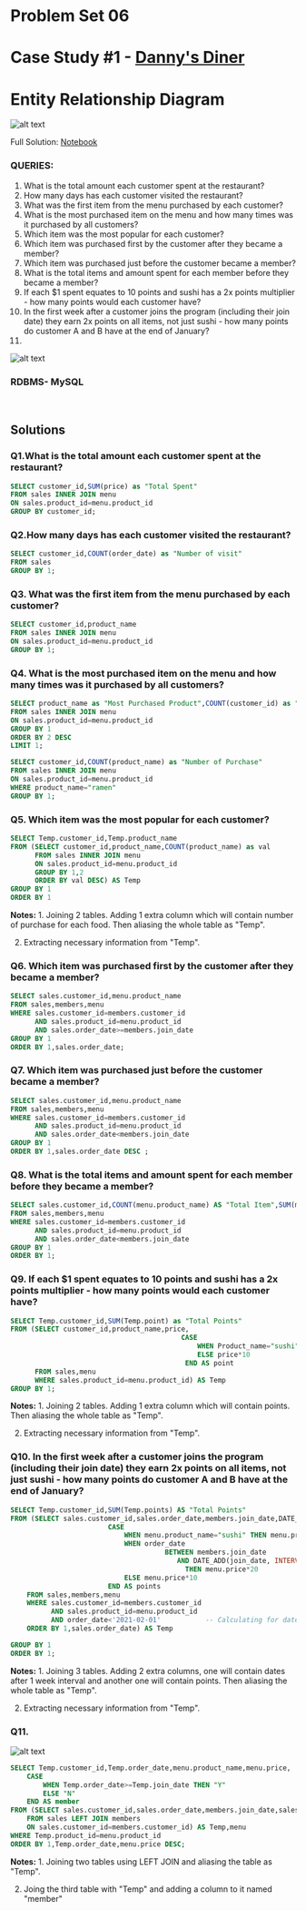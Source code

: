 # Problem Set 06 
# Case Study #1 - [Danny's Diner](https://8weeksqlchallenge.com/case-study-1/)
# Entity Relationship Diagram
![alt text](https://github.com/Mahmud-Buet15/60-days-of-SQL/blob/main/Problem_set_06/dataset/schema.png)

Full Solution: [Notebook](https://github.com/Mahmud-Buet15/60-days-of-SQL/blob/main/Problem_set_06/Problem_set_06.ipynb)


### QUERIES:
1.	What is the total amount each customer spent at the restaurant?
2.	How many days has each customer visited the restaurant?
3.	What was the first item from the menu purchased by each customer?
4.	What is the most purchased item on the menu and how many times was it purchased by all customers?
5.	Which item was the most popular for each customer?
6.	Which item was purchased first by the customer after they became a member?
7.	Which item was purchased just before the customer became a member?
8.	What is the total items and amount spent for each member before they became a member?
9.	If each $1 spent equates to 10 points and sushi has a 2x points multiplier - how many points would each customer have?
10.	In the first week after a customer joins the program (including their join date) they earn 2x points on all items, not just sushi - how many points do customer A and B have at the end of January?
11.
![alt text](https://github.com/Mahmud-Buet15/60-days-of-SQL/blob/main/Problem_set_06/dataset/Question_2.png)

### RDBMS- MySQL

 <br /> 

## Solutions

### **Q1.What is the total amount each customer spent at the restaurant?**
```sql
SELECT customer_id,SUM(price) as "Total Spent"
FROM sales INNER JOIN menu
ON sales.product_id=menu.product_id
GROUP BY customer_id;
```



### **Q2.How many days has each customer visited the restaurant?**
```sql
SELECT customer_id,COUNT(order_date) as "Number of visit"
FROM sales
GROUP BY 1;
```



### **Q3. What was the first item from the menu purchased by each customer?**
```sql
SELECT customer_id,product_name 
FROM sales INNER JOIN menu
ON sales.product_id=menu.product_id
GROUP BY 1;
```


### **Q4. What is the most purchased item on the menu and how many times was it purchased by all customers?**
```sql
SELECT product_name as "Most Purchased Product",COUNT(customer_id) as "Total number of purchase"
FROM sales INNER JOIN menu
ON sales.product_id=menu.product_id
GROUP BY 1
ORDER BY 2 DESC
LIMIT 1;

SELECT customer_id,COUNT(product_name) as "Number of Purchase" 
FROM sales INNER JOIN menu
ON sales.product_id=menu.product_id
WHERE product_name="ramen"
GROUP BY 1;
```


### **Q5. Which item was the most popular for each customer?**
```sql
SELECT Temp.customer_id,Temp.product_name
FROM (SELECT customer_id,product_name,COUNT(product_name) as val
      FROM sales INNER JOIN menu
      ON sales.product_id=menu.product_id
      GROUP BY 1,2
      ORDER BY val DESC) AS Temp
GROUP BY 1
ORDER BY 1
```
**Notes:** 1. Joining 2 tables. Adding 1 extra column which will contain number of purchase for each food. Then aliasing the whole table as "Temp".

 2. Extracting necessary information from "Temp".


### **Q6.  Which item was purchased first by the customer after they became a member?**
```sql
SELECT sales.customer_id,menu.product_name
FROM sales,members,menu
WHERE sales.customer_id=members.customer_id 
      AND sales.product_id=menu.product_id 
      AND sales.order_date>=members.join_date
GROUP BY 1
ORDER BY 1,sales.order_date;
```


### **Q7. Which item was purchased just before the customer became a member?**
```sql
SELECT sales.customer_id,menu.product_name
FROM sales,members,menu
WHERE sales.customer_id=members.customer_id 
      AND sales.product_id=menu.product_id 
      AND sales.order_date<members.join_date
GROUP BY 1
ORDER BY 1,sales.order_date DESC ;
```


### **Q8. What is the total items and amount spent for each member before they became a member?**
```sql
SELECT sales.customer_id,COUNT(menu.product_name) AS "Total Item",SUM(menu.price) AS "Total Cost"
FROM sales,members,menu
WHERE sales.customer_id=members.customer_id 
      AND sales.product_id=menu.product_id 
      AND sales.order_date<members.join_date
GROUP BY 1
ORDER BY 1;
```


### **Q9. If each $1 spent equates to 10 points and sushi has a 2x points multiplier - how many points would each customer have?**
```sql
SELECT Temp.customer_id,SUM(Temp.point) as "Total Points"
FROM (SELECT customer_id,product_name,price,
                                          CASE
                                              WHEN Product_name="sushi" THEN price*20
                                              ELSE price*10
                                           END AS point
      FROM sales,menu
      WHERE sales.product_id=menu.product_id) AS Temp
GROUP BY 1;
```
**Notes:** 1. Joining 2 tables. Adding 1 extra column which will contain points. Then aliasing the whole table as "Temp".
           
  2. Extracting necessary information from "Temp".


### **Q10. In the first week after a customer joins the program (including their join date) they earn 2x points on all items, not just sushi - how many points do customer A and B have at the end of January?**
```sql
SELECT Temp.customer_id,SUM(Temp.points) AS "Total Points"
FROM (SELECT sales.customer_id,sales.order_date,members.join_date,DATE_ADD(join_date, INTERVAL 1 WEEK),menu.product_name,menu.price,
                        CASE
                            WHEN menu.product_name="sushi" THEN menu.price*20
                            WHEN order_date 
                                      BETWEEN members.join_date 
                                         AND DATE_ADD(join_date, INTERVAL 1 WEEK) 
                                           THEN menu.price*20
                            ELSE menu.price*10
                        END AS points
    FROM sales,members,menu
    WHERE sales.customer_id=members.customer_id 
          AND sales.product_id=menu.product_id
          AND order_date<'2021-02-01'           -- Calculating for dates before february
    ORDER BY 1,sales.order_date) AS Temp

GROUP BY 1
ORDER BY 1;
```
**Notes:**  1. Joining 3 tables. Adding 2 extra columns, one will contain dates after 1 week interval and another one will contain points. Then aliasing the whole table as                      "Temp".
           
2. Extracting necessary information from "Temp".


### **Q11.**
![alt text](https://github.com/Mahmud-Buet15/60-days-of-SQL/blob/main/Problem_set_06/dataset/Question_2.png)
```sql
SELECT Temp.customer_id,Temp.order_date,menu.product_name,menu.price,
    CASE
        WHEN Temp.order_date>=Temp.join_date THEN "Y"
        ELSE "N"
    END AS member
FROM (SELECT sales.customer_id,sales.order_date,members.join_date,sales.product_id
    FROM sales LEFT JOIN members
    ON sales.customer_id=members.customer_id) AS Temp,menu
WHERE Temp.product_id=menu.product_id
ORDER BY 1,Temp.order_date,menu.price DESC;
```
**Notes:** 1. Joining two tables using LEFT JOIN and aliasing the table as "Temp".
          
2. Joing the third table with "Temp" and adding a column to it named "member"
